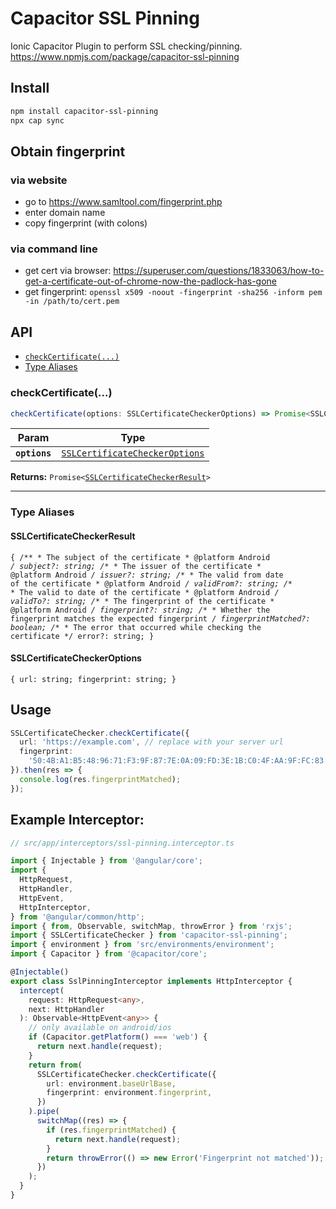 # Capacitor SSL Pinning

Ionic Capacitor Plugin to perform SSL checking/pinning.
https://www.npmjs.com/package/capacitor-ssl-pinning

## Install

```bash
npm install capacitor-ssl-pinning
npx cap sync
```

## Obtain fingerprint

### via website

- go to https://www.samltool.com/fingerprint.php
- enter domain name
- copy fingerprint (with colons)

### via command line

- get cert via browser: https://superuser.com/questions/1833063/how-to-get-a-certificate-out-of-chrome-now-the-padlock-has-gone
- get fingerprint: `openssl x509 -noout -fingerprint -sha256 -inform pem -in /path/to/cert.pem`

## API

<docgen-index>

* [`checkCertificate(...)`](#checkcertificate)
* [Type Aliases](#type-aliases)

</docgen-index>

<docgen-api>
<!--Update the source file JSDoc comments and rerun docgen to update the docs below-->

### checkCertificate(...)

```typescript
checkCertificate(options: SSLCertificateCheckerOptions) => Promise<SSLCertificateCheckerResult>
```

| Param         | Type                                                                                  |
| ------------- | ------------------------------------------------------------------------------------- |
| **`options`** | <code><a href="#sslcertificatecheckeroptions">SSLCertificateCheckerOptions</a></code> |

**Returns:** <code>Promise&lt;<a href="#sslcertificatecheckerresult">SSLCertificateCheckerResult</a>&gt;</code>

--------------------


### Type Aliases


#### SSLCertificateCheckerResult

<code>{ /** * The subject of the certificate * @platform Android */ subject?: string; /** * The issuer of the certificate * @platform Android */ issuer?: string; /** * The valid from date of the certificate * @platform Android */ validFrom?: string; /** * The valid to date of the certificate * @platform Android */ validTo?: string; /** * The fingerprint of the certificate * @platform Android */ fingerprint?: string; /** * Whether the fingerprint matches the expected fingerprint */ fingerprintMatched?: boolean; /** * The error that occurred while checking the certificate */ error?: string; }</code>


#### SSLCertificateCheckerOptions

<code>{ url: string; fingerprint: string; }</code>

</docgen-api>

## Usage

```typescript
SSLCertificateChecker.checkCertificate({
  url: 'https://example.com', // replace with your server url
  fingerprint:
    '50:4B:A1:B5:48:96:71:F3:9F:87:7E:0A:09:FD:3E:1B:C0:4F:AA:9F:FC:83:3E:A9:3A:00:78:88:F8:BA:60:26', // replace with your server fingerprint
}).then(res => {
  console.log(res.fingerprintMatched);
});
```

## Example Interceptor:

```typescript
// src/app/interceptors/ssl-pinning.interceptor.ts

import { Injectable } from '@angular/core';
import {
  HttpRequest,
  HttpHandler,
  HttpEvent,
  HttpInterceptor,
} from '@angular/common/http';
import { from, Observable, switchMap, throwError } from 'rxjs';
import { SSLCertificateChecker } from 'capacitor-ssl-pinning';
import { environment } from 'src/environments/environment';
import { Capacitor } from '@capacitor/core';

@Injectable()
export class SslPinningInterceptor implements HttpInterceptor {
  intercept(
    request: HttpRequest<any>,
    next: HttpHandler
  ): Observable<HttpEvent<any>> {
    // only available on android/ios
    if (Capacitor.getPlatform() === 'web') {
      return next.handle(request);
    }
    return from(
      SSLCertificateChecker.checkCertificate({
        url: environment.baseUrlBase,
        fingerprint: environment.fingerprint,
      })
    ).pipe(
      switchMap((res) => {
        if (res.fingerprintMatched) {
          return next.handle(request);
        }
        return throwError(() => new Error('Fingerprint not matched'));
      })
    );
  }
}

```
